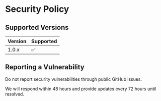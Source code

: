 # Security Policy

## Supported Versions

| Version | Supported          |
| ------- | ------------------ |
| 1.0.x   | :white_check_mark: |

## Reporting a Vulnerability

Do not report security vulnerabilities through public GitHub issues.

We will respond within 48 hours and provide updates every 72 hours until resolved.
